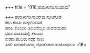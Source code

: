+++
title = "018 ಹುರುಳುಗೆಡಿಸುವಿರಾವು"

+++
ಹುರುಳುಗೆಡಿಸುವಿರಾವು ನುಡಿದೊಡೆ   
ಕರಗಿ ಕುಂತೀ ಮಕ್ಕಳೆಂದೊಡೆ   
ಹರಹಿ ಕೊಂಬಿರಿ ಡಿಂಬವೆಮ್ಮಲಿ ಜೀವವವದಿರಲಿ   
ಭರತ ಸಂತತಿಯಲ್ಲಿ ಕೆಲಬರು   
ಸುರರು ಕೆಲಬರು ನರರೆ ಸಾಕಂ                
ತಿರಲಿ ಸಮರದೊಳೆಮ್ಮ ನೋಡೆಂದನು ಸುಯೋಧನನು   ॥18॥